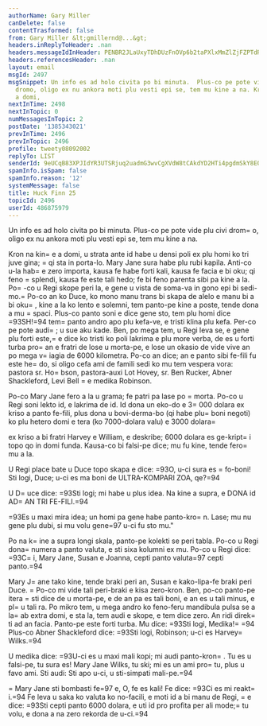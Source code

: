 ```yaml
---
authorName: Gary Miller
canDelete: false
contentTrasformed: false
from: Gary Miller &lt;gmillernd@...&gt;
headers.inReplyToHeader: .nan
headers.messageIdInHeader: PENBR2JLaUxyTDhDUzFnOVp6b2taPXlxMmZlZjFZPTdRdzFLSGczVmt1OG1Qd3NaYS1qQUBtYWlsLmdtYWlsLmNvbT4=
headers.referencesHeader: .nan
layout: email
msgId: 2497
msgSnippet: Un info es ad holo civita po bi minuta.  Plus-co pe pote vide plu civi
  dromo, oligo ex nu ankora moti plu vesti epi se, tem mu kine a na. Kron na kine
  a domi,
nextInTime: 2498
nextInTopic: 0
numMessagesInTopic: 2
postDate: '1385343021'
prevInTime: 2496
prevInTopic: 2496
profile: tweety08092002
replyTo: LIST
senderId: 9eUCqB83XPJIdYR3UTSRjuq2uadmG3wvCgXVdW8tCAkdYD2HTi4pgdmSkY8EQQJLJB1ACJheF1X_oJtmbnXgvrHS3Y6gu1qw
spamInfo.isSpam: false
spamInfo.reason: '12'
systemMessage: false
title: Huck Finn 25
topicId: 2496
userId: 486875979
---
```


Un info es ad holo civita po bi minuta.  Plus-co pe pote vide plu civi
drom=
o, oligo ex nu ankora moti plu vesti epi se, tem mu kine a na.

Kron na kin=
e a domi, u strata ante id habe u densi poli ex plu homi ko
tri juve gina; =
qi sta in porta-lo.  Mary Jane sura habe plu rubi
kapila.  Anti-co u-la hab=
e zero importa, kausa fe habe forti kali,
kausa fe facia e bi oku; qi feno =
splendi, kausa fe este tali hedo; fe
bi feno parenta sibi pa kine a la.  Po=
-co u Regi skope peri la, e gene
u vista de soma-va in gono epi bi sedi-mo.=
  Po-co an ko Duce, ko mono
manu trans bi skapa de alelo e manu bi a bi oku=
, kine a la ko lento e
solemni, tem panto-pe kine a poste, tende dona a mu =
spaci.  Plus-co
panto soni e dice gene sto, tem plu homi dice =93SH!=94 tem=
 panto andro
apo plu kefa-ve, e tristi klina plu kefa.  Per-co pe pote audi=
; u sue
aku kade.  Ben, po mega tem, u Regi leva se, e gene plu forti este,=
 e
dice ko tristi ko poli lakrima e plu more verba, de es u forti turba
pro=
 an e fratri de lose u morta-pe, e lose un okasio de vide vive an
po mega v=
iagia de 6000 kilometra.  Po-co an dice; an e panto sibi
fe-fili fu este he=
do, si oligo cefa ami de famili sedi ko mu tem
vespera vora: pastora sr. Ho=
bson, pastora-auxi Lot Hovey, sr. Ben
Rucker, Abner Shackleford, Levi Bell =
e medika Robinson.

Po-co Mary Jane fero a la u grama; fe patri pa lase po =
morta.  Po-co u
Regi soni lekto id, e lakrima de id.  Id dona un eko-do e 3=
000 dolara
ex kriso a panto fe-fili, plus dona u bovi-derma-bo (qi habe plu=
 boni
negoti) ko plu hetero domi e tera (ko 7000-dolara valu) e 3000 dolara=

ex kriso a bi fratri Harvey e William, e deskribe; 6000 dolara es
ge-kript=
i topo qo in domi funda.  Kausa-co bi falsi-pe dice; mu fu
kine, tende fero=
 mu a la.

U Regi place bate u Duce topo skapa e dice:  =93O, u-ci sura es =
fo-boni!
 Sti logi, Duce; u-ci es ma boni de ULTRA-KOMPARI ZOA, qe?=94

U D=
uce dice:  =93Sti logi; mi habe u plus idea.  Na kine a supra, e DONA
id AD=
 AN TRI FE-FILI.=94

=93Es u maxi mira idea; un homi pa gene habe panto-kro=
n.  Lase; mu nu
gene plu dubi, si mu volu gene=97 u-ci fu sto mu."

Po na k=
ine a supra longi skala, panto-pe kolekti se peri tabla.  Po-co
u Regi dona=
 numera a panto valuta, e sti sixa kolumni ex mu.  Po-co u
Regi dice:  =93C=
i, Mary Jane, Susan e Joanna, cepti panto valuta=97 cepti
panto.=94

Mary J=
ane tako kine, tende braki peri an, Susan e kako-lipa-fe braki
peri Duce.  =
Po-co mi vide tali peri-braki e kisa zero-kron.  Ben,
po-co panto-pe itera =
sti dice de u morta-pe, e de an pa es tali boni,
e an es u tali minus, e pl=
u tali ra.  Po mikro tem, u mega andro ko
feno-feru mandibula pulsa se a la=
 ab extra domi, e sta la, tem audi e
skope, e tem dice zero.  An ridi direk=
ti ad an facia.  Panto-pe este
forti turba.  Mu dice:  =93Sti logi, Medika!=
=94  Plus-co Abner Shackleford
dice:  =93Sti logi, Robinson; u-ci es Harvey=
 Wilks.=94

U medika dice:  =93U-ci es u maxi mali kopi; mi audi panto-kron=
.  Tu es
u falsi-pe, tu sura es!  Mary Jane Wilks, tu ski; mi es un ami pro=
 tu,
plus u favo ami.  Sti audi:  Sti apo u-ci, u sti-simpati mali-pe.=94

=
Mary Jane sti bombasti fe=97 e, O, fe es kali!  Fe dice:  =93Ci es mi
reakt=
i.=94  Fe leva u saka ko valuta ko no-facili, e moti id a bi manu
de Regi, =
e dice:  =93Sti cepti panto 6000 dolara, e uti id pro profita
per ali mode;=
 tu volu, e dona a na zero rekorda de u-ci.=94

